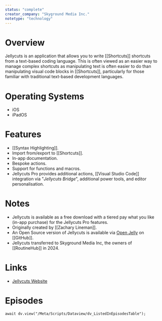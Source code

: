 ```yaml
---
status: "complete"
creator_company: "Skyground Media Inc."
notetype: "technology"
---
```

# Overview
Jellycuts is an application that allows you to write [[Shortcuts]] shortcuts from a text-based coding language. This is often viewed as an easier way to manage complex shortcuts as manipulating text is often easier to do than manipulating visual code blocks in [[Shortcuts]], particularly for those familiar with traditional text-based development languages.

# Operating Systems
- iOS
- iPadOS

# Features
- [[Syntax Highlighting]].
- Import from/export to [[Shortcuts]].
- In-app documentation.
- Bespoke actions.
- Support for functions and macros.
- Jellycuts Pro provides additional actions, [[Visual Studio Code]] integration via "*Jellycuts Bridge*", additional power tools, and editor personalisation.

# Notes
- Jellycuts is available as a free download with a tiered pay what you like (in-app purchase) for the Jellycuts Pro features.
- Originally created by [[Zachary Lineman]].
- An Open Source version of Jellycuts is available via [Open Jelly](https://github.com/OpenJelly) on [[GitHub]].
- Jellycuts transferred to Skyground Media Inc, the owners of [[RoutineHub]] in 2024.

# Links
- [Jellycuts Website](https://www.jellycuts.com)

# Episodes
```dataviewjs
await dv.view("/Meta/Scripts/Dataview/dv_ListedInEpisodesTable");
```
